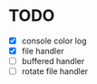 # TODO

- [x] console color log
- [x] file handler
- [ ] buffered handler
- [ ] rotate file handler
